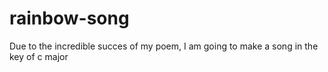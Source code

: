 # rainbow-song
Due to the incredible succes of my poem, I am going to make a song
in the key of c major
